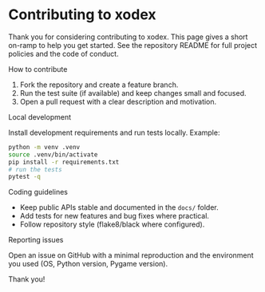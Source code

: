 # Contributing to xodex

Thank you for considering contributing to xodex. This page gives a short
on-ramp to help you get started. See the repository README for full project
policies and the code of conduct.

How to contribute

1. Fork the repository and create a feature branch.
2. Run the test suite (if available) and keep changes small and focused.
3. Open a pull request with a clear description and motivation.

Local development

Install development requirements and run tests locally. Example:

```bash
python -m venv .venv
source .venv/bin/activate
pip install -r requirements.txt
# run the tests
pytest -q
```

Coding guidelines

- Keep public APIs stable and documented in the `docs/` folder.
- Add tests for new features and bug fixes where practical.
- Follow repository style (flake8/black where configured).

Reporting issues

Open an issue on GitHub with a minimal reproduction and the environment you
used (OS, Python version, Pygame version).

Thank you!
